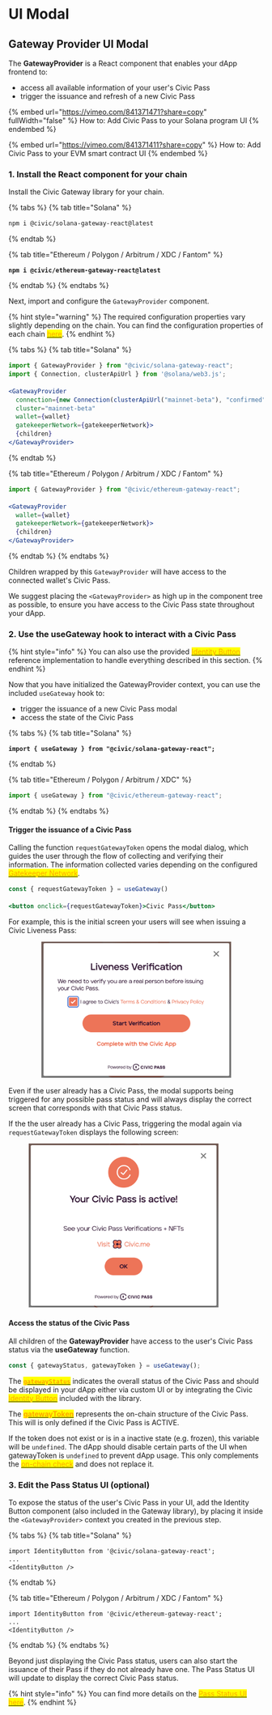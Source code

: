 # UI Modal

## Gateway Provider UI Modal

The **GatewayProvider** is a React component that enables your dApp frontend to:

* access all available information of your user's Civic Pass
* trigger the issuance and refresh of a new Civic Pass&#x20;

{% embed url="https://vimeo.com/841371471?share=copy" fullWidth="false" %}
How to: Add Civic Pass to your Solana program UI
{% endembed %}

{% embed url="https://vimeo.com/841371411?share=copy" %}
How to: Add Civic Pass to your EVM smart contract UI
{% endembed %}

### 1. Install the React component for your chain

Install the Civic Gateway library for your chain.

{% tabs %}
{% tab title="Solana" %}
```bash
npm i @civic/solana-gateway-react@latest        
```
{% endtab %}

{% tab title="Ethereum / Polygon / Arbitrum / XDC / Fantom" %}
<pre class="language-bash"><code class="lang-bash"><strong>npm i @civic/ethereum-gateway-react@latest
</strong></code></pre>
{% endtab %}
{% endtabs %}

Next, import and configure the `GatewayProvider` component.&#x20;

{% hint style="warning" %}
The required configuration properties vary slightly depending on the chain. You can find the configuration properties of each chain [<mark style="color:orange;">here</mark>](configuration-parameters.md).
{% endhint %}

{% tabs %}
{% tab title="Solana" %}
```jsx
import { GatewayProvider } from "@civic/solana-gateway-react";
import { Connection, clusterApiUrl } from '@solana/web3.js';

<GatewayProvider
  connection={new Connection(clusterApiUrl("mainnet-beta"), "confirmed")}
  cluster="mainnet-beta"
  wallet={wallet}
  gatekeeperNetwork={gatekeeperNetwork}>
  {children}
</GatewayProvider>
```
{% endtab %}

{% tab title="Ethereum / Polygon / Arbitrum / XDC / Fantom" %}
```jsx
import { GatewayProvider } from "@civic/ethereum-gateway-react";

<GatewayProvider
  wallet={wallet}
  gatekeeperNetwork={gatekeeperNetwork}>
  {children}
</GatewayProvider>
```
{% endtab %}
{% endtabs %}

Children wrapped by this `GatewayProvider` will have access to the connected wallet's Civic Pass.

We suggest placing the `<GatewayProvider>` as high up in the component tree as possible, to ensure you have access to the Civic Pass state throughout your dApp.

### 2. Use the useGateway hook to interact with a Civic Pass

{% hint style="info" %}
You can also use the provided [<mark style="color:orange;">Identity Button</mark>](configuration-parameters.md#identity-button) reference implementation to handle everything described in this section.
{% endhint %}

Now that you have initialized the GatewayProvider context, you can use the included `useGateway` hook to:

* trigger the issuance of a new Civic Pass modal
* access the state of the Civic Pass

{% tabs %}
{% tab title="Solana" %}
<pre class="language-jsx"><code class="lang-jsx"><strong>import { useGateway } from "@civic/solana-gateway-react";
</strong></code></pre>
{% endtab %}

{% tab title="Ethereum / Polygon / Arbitrum / XDC" %}
```jsx
import { useGateway } from "@civic/ethereum-gateway-react";
```
{% endtab %}
{% endtabs %}

#### Trigger the issuance of a Civic Pass

Calling the function `requestGatewayToken` opens the modal dialog, which guides the user through the flow of collecting and verifying their information. The information collected varies depending on the configured [<mark style="color:orange;">Gatekeeper Network</mark>](../../../available-networks.md).&#x20;

```jsx
const { requestGatewayToken } = useGateway()

<button onclick={requestGatewayToken}>Civic Pass</button>
```

For example, this is the initial screen your users will see when issuing a Civic Liveness Pass:

<div align="center" data-full-width="false">

<figure><img src="../../../../../.gitbook/assets/image (13).png" alt="" width="375"><figcaption></figcaption></figure>

</div>

Even if the user already has a Civic Pass, the modal supports being triggered for any possible pass status and will always display the correct screen that corresponds with that Civic Pass status.&#x20;

If the the user already has a Civic Pass, triggering the modal again via `requestGatewayToken` displays the following screen:

<figure><img src="../../../../../.gitbook/assets/image (6).png" alt="" width="375"><figcaption></figcaption></figure>



#### Access the status of the Civic Pass&#x20;

All children of the **GatewayProvider** have access to the user's Civic Pass status via the **useGateway** function.&#x20;

```jsx
const { gatewayStatus, gatewayToken } = useGateway();
```

The [<mark style="color:orange;">**`gatewayStatus`**</mark>](civic-pass-status.md) indicates the overall status of the Civic Pass and should be displayed in your dApp either via custom UI or by integrating the Civic [<mark style="color:orange;">Identity Button</mark>](../#3.-add-the-identity-button) included with the library.&#x20;

The [<mark style="color:orange;">**gatewayToken**</mark>](civic-pass-structure.md) represents the on-chain structure of the Civic Pass. This will is only defined if the Civic Pass is ACTIVE.

If the token does not exist or is in a inactive state (e.g. frozen), this variable will be `undefined`. The dApp should disable certain parts of the UI when gatewayToken is `undefined` to prevent dApp usage. This only complements the [<mark style="color:orange;">on-chain check</mark>](../../on-chain-integration.md) and does not replace it.

### 3. Edit the Pass Status UI (optional)

To expose the status of the user's Civic Pass in your UI, add the Identity Button component (also included in the Gateway library), by placing it inside the `<GatewayProvider>` context you created in the previous step.

{% tabs %}
{% tab title="Solana" %}
```tsx
import IdentityButton from '@civic/solana-gateway-react';
...
<IdentityButton />
```
{% endtab %}

{% tab title="Ethereum / Polygon / Arbitrum / XDC / Fantom" %}
```tsx
import IdentityButton from '@civic/ethereum-gateway-react';
...
<IdentityButton />
```
{% endtab %}
{% endtabs %}

Beyond just displaying the Civic Pass status, users can also start the issuance of their Pass if they do not already have one. The Pass Status UI will update to display the correct Civic Pass status.

{% hint style="info" %}
You can find more details on the [<mark style="color:orange;">Pass Status UI here</mark>](../pass-status-ui.md).
{% endhint %}

